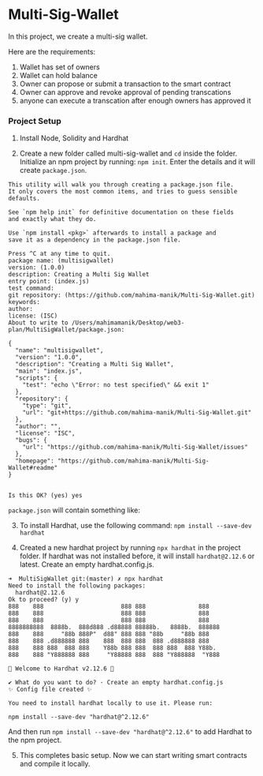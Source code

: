 # Multi-Sig-Wallet

In this project, we create a multi-sig wallet. 

Here are the requirements:
1. Wallet has set of owners
2. Wallet can hold balance
3. Owner can propose or submit a transaction to the smart contract
4. Owner can approve and revoke approval of pending transcations
5. anyone can execute a transcation after enough owners has approved it

### Project Setup

1. Install Node, Solidity and Hardhat

2. Create a new folder called multi-sig-wallet and `cd` inside the folder. Initialize an npm project by running: `npm init`. Enter the details and it will create `package.json`.
```➜  MultiSigWallet git:(master) ✗ npm init
This utility will walk you through creating a package.json file.
It only covers the most common items, and tries to guess sensible defaults.

See `npm help init` for definitive documentation on these fields
and exactly what they do.

Use `npm install <pkg>` afterwards to install a package and
save it as a dependency in the package.json file.

Press ^C at any time to quit.
package name: (multisigwallet) 
version: (1.0.0) 
description: Creating a Multi Sig Wallet
entry point: (index.js) 
test command: 
git repository: (https://github.com/mahima-manik/Multi-Sig-Wallet.git) 
keywords: 
author: 
license: (ISC) 
About to write to /Users/mahimamanik/Desktop/web3-plan/MultiSigWallet/package.json:

{
  "name": "multisigwallet",
  "version": "1.0.0",
  "description": "Creating a Multi Sig Wallet",
  "main": "index.js",
  "scripts": {
    "test": "echo \"Error: no test specified\" && exit 1"
  },
  "repository": {
    "type": "git",
    "url": "git+https://github.com/mahima-manik/Multi-Sig-Wallet.git"
  },
  "author": "",
  "license": "ISC",
  "bugs": {
    "url": "https://github.com/mahima-manik/Multi-Sig-Wallet/issues"
  },
  "homepage": "https://github.com/mahima-manik/Multi-Sig-Wallet#readme"
}


Is this OK? (yes) yes
```

`package.json` will contain something like:

3. To install Hardhat, use the following command: `npm install --save-dev hardhat`

4. Created a new hardhat project by running `npx hardhat` in the project folder. If hardhat was not installed before, it will install `hardhat@2.12.6` or latest. Create an empty hardhat.config.js.
```
➜  MultiSigWallet git:(master) ✗ npx hardhat
Need to install the following packages:
  hardhat@2.12.6
Ok to proceed? (y) y
888    888                      888 888               888
888    888                      888 888               888
888    888                      888 888               888
8888888888  8888b.  888d888 .d88888 88888b.   8888b.  888888
888    888     "88b 888P"  d88" 888 888 "88b     "88b 888
888    888 .d888888 888    888  888 888  888 .d888888 888
888    888 888  888 888    Y88b 888 888  888 888  888 Y88b.
888    888 "Y888888 888     "Y88888 888  888 "Y888888  "Y888

👷 Welcome to Hardhat v2.12.6 👷‍

✔ What do you want to do? · Create an empty hardhat.config.js
✨ Config file created ✨

You need to install hardhat locally to use it. Please run:

npm install --save-dev "hardhat@^2.12.6"
```

And then run `npm install --save-dev "hardhat@^2.12.6"` to add Hardhat to the npm project.

5. This completes basic setup. Now we can start writing smart contracts and compile it locally.

